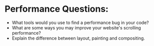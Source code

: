# Performance Questions:

* What tools would you use to find a performance bug in your code?
* What are some ways you may improve your website's scrolling performance?
* Explain the difference between layout, painting and compositing.